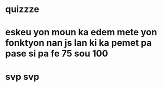 # quizzze
# eskeu  yon moun ka edem mete yon fonktyon nan js lan ki ka pemet pa pase si pa fe 75 sou 100

# svp svp
